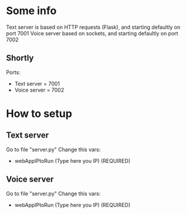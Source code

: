# Some info
Text server is based on HTTP requests (Flask), and starting defaultly on port 7001
Voice server based on sockets, and starting defaultly on port 7002

## Shortly
Ports:
 - Text server = 7001
 - Voice server = 7002

# How to setup
## Text server
Go to file "server.py"
Change this vars:
 - webAppIPtoRun (Type here you IP) (REQUIRED)

## Voice server
Go to file "server.py"
Change this vars:
 - webAppIPtoRun (Type here you IP) (REQUIRED)
